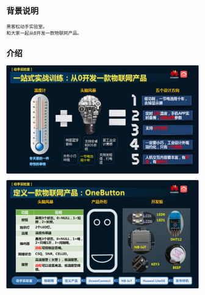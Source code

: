 ## 背景说明

	黑客松动手实验室。
	和大家一起从0开发一款物联网产品。

## 介绍

![](./meta/20171221/SUYAI00496.png)

![](./meta/20171221/SUYAI00497.png)